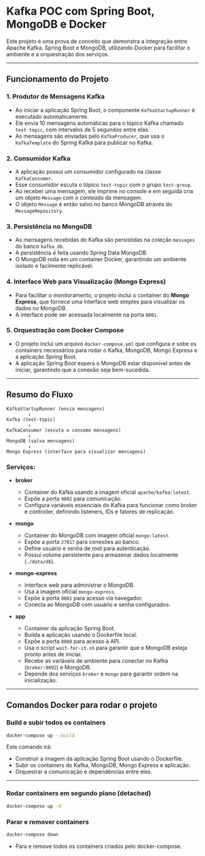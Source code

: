 # Kafka POC com Spring Boot, MongoDB e Docker

Este projeto é uma prova de conceito que demonstra a integração entre Apache Kafka, Spring Boot e MongoDB, utilizando Docker para facilitar o ambiente e a orquestração dos serviços.

---

## Funcionamento do Projeto

### 1. Produtor de Mensagens Kafka

- Ao iniciar a aplicação Spring Boot, o componente `KafkaStartupRunner` é executado automaticamente.
- Ele envia 10 mensagens automáticas para o tópico Kafka chamado `test-topic`, com intervalos de 5 segundos entre elas.
- As mensagens são enviadas pelo `KafkaProducer`, que usa o `KafkaTemplate` do Spring Kafka para publicar no Kafka.

### 2. Consumidor Kafka

- A aplicação possui um consumidor configurado na classe `KafkaConsumer`.
- Esse consumidor escuta o tópico `test-topic` com o grupo `test-group`.
- Ao receber uma mensagem, ele imprime no console e em seguida cria um objeto `Message` com o conteúdo da mensagem.
- O objeto `Message` é então salvo no banco MongoDB através do `MessageRepository`.

### 3. Persistência no MongoDB

- As mensagens recebidas do Kafka são persistidas na coleção `messages` do banco `kafka_db`.
- A persistência é feita usando Spring Data MongoDB.
- O MongoDB roda em um container Docker, garantindo um ambiente isolado e facilmente replicável.

### 4. Interface Web para Visualização (Mongo Express)

- Para facilitar o monitoramento, o projeto inclui o container do **Mongo Express**, que fornece uma interface web simples para visualizar os dados no MongoDB.
- A interface pode ser acessada localmente na porta `8081`.

### 5. Orquestração com Docker Compose

- O projeto inclui um arquivo `docker-compose.yml` que configura e sobe os containers necessários para rodar o Kafka, MongoDB, Mongo Express e a aplicação Spring Boot.
- A aplicação Spring Boot espera o MongoDB estar disponível antes de iniciar, garantindo que a conexão seja bem-sucedida.

---

## Resumo do Fluxo

```plaintext
KafkaStartupRunner (envia mensagens)
        ↓
Kafka (test-topic)
        ↓
KafkaConsumer (escuta e consome mensagens)
        ↓
MongoDB (salva mensagens)
        ↓
Mongo Express (interface para visualizar mensagens)
```

### Serviços:

- **broker**  
  - Container do Kafka usando a imagem oficial `apache/kafka:latest`.  
  - Expõe a porta `9092` para comunicação.  
  - Configura variáveis essenciais do Kafka para funcionar como broker e controller, definindo listeners, IDs e fatores de replicação.  

- **mongo**  
  - Container do MongoDB com imagem oficial `mongo:latest`.  
  - Expõe a porta `27017` para conexões ao banco.  
  - Define usuário e senha de root para autenticação.  
  - Possui volume persistente para armazenar dados localmente (`./data/db`).  

- **mongo-express**  
  - Interface web para administrar o MongoDB.  
  - Usa a imagem oficial `mongo-express`.  
  - Expõe a porta `8081` para acesso via navegador.  
  - Conecta ao MongoDB com usuário e senha configurados.  

- **app**  
  - Container da aplicação Spring Boot.  
  - Builda a aplicação usando o Dockerfile local.  
  - Expõe a porta `8080` para acesso à API.  
  - Usa o script `wait-for-it.sh` para garantir que o MongoDB esteja pronto antes de iniciar.  
  - Recebe as variáveis de ambiente para conectar no Kafka (`broker:9092`) e MongoDB.  
  - Depende dos serviços `broker` e `mongo` para garantir ordem na inicialização.  

---

## Comandos Docker para rodar o projeto

### Build e subir todos os containers

```bash
docker-compose up --build
```
Este comando irá:

- Construir a imagem da aplicação Spring Boot usando o Dockerfile.
- Subir os containers do Kafka, MongoDB, Mongo Express e aplicação.
- Orquestrar a comunicação e dependências entre eles.

---

### Rodar containers em segundo plano (detached)

```bash
docker-compose up -d
```

### Parar e remover containers

```bash
docker-compose down
``` 
- Para e remove todos os containers criados pelo docker-compose.

